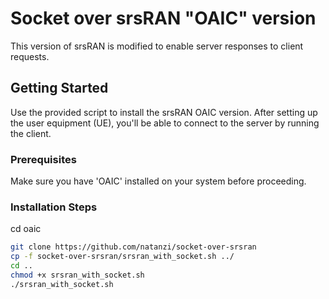 # Socket over srsRAN "OAIC" version

This version of srsRAN is modified to enable server responses to client requests.

## Getting Started

Use the provided script to install the srsRAN OAIC version. After setting up the user equipment (UE), you'll be able to connect to the server by running the client.

### Prerequisites

Make sure you have 'OAIC' installed on your system before proceeding.

### Installation Steps

cd oaic
```bash
git clone https://github.com/natanzi/socket-over-srsran
cp -f socket-over-srsran/srsran_with_socket.sh ../
cd ..
chmod +x srsran_with_socket.sh
./srsran_with_socket.sh


